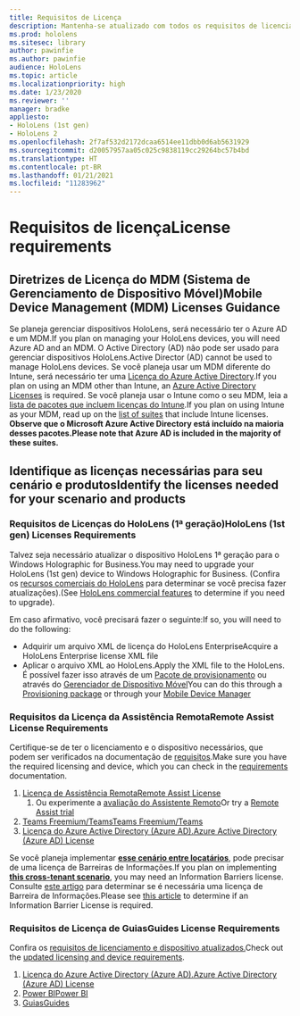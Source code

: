 ```yaml
---
title: Requisitos de Licença
description: Mantenha-se atualizado com todos os requisitos de licenciamento e diretrizes de que você precisa para gerenciamento de dispositivos móveis, HoloLens e Remote Assist.
ms.prod: hololens
ms.sitesec: library
author: pawinfie
ms.author: pawinfie
audience: HoloLens
ms.topic: article
ms.localizationpriority: high
ms.date: 1/23/2020
ms.reviewer: ''
manager: bradke
appliesto:
- HoloLens (1st gen)
- HoloLens 2
ms.openlocfilehash: 2f7af532d2172dcaa6514ee11dbb0d6ab5631929
ms.sourcegitcommit: d20057957aa05c025c9838119cc29264bc57b4bd
ms.translationtype: HT
ms.contentlocale: pt-BR
ms.lasthandoff: 01/21/2021
ms.locfileid: "11283962"
---
```

# <span data-ttu-id="b9b1b-103">Requisitos de licença</span><span class="sxs-lookup"><span data-stu-id="b9b1b-103">License requirements</span></span>

## <span data-ttu-id="b9b1b-104">Diretrizes de Licença do MDM (Sistema de Gerenciamento de Dispositivo Móvel)</span><span class="sxs-lookup"><span data-stu-id="b9b1b-104">Mobile Device Management (MDM) Licenses Guidance</span></span>

<span data-ttu-id="b9b1b-105">Se planeja gerenciar dispositivos HoloLens, será necessário ter o Azure AD e um MDM.</span><span class="sxs-lookup"><span data-stu-id="b9b1b-105">If you plan on managing your HoloLens devices, you will need Azure AD and an MDM.</span></span> <span data-ttu-id="b9b1b-106">O Active Directory (AD) não pode ser usado para gerenciar dispositivos HoloLens.</span><span class="sxs-lookup"><span data-stu-id="b9b1b-106">Active Director (AD) cannot be used to manage HoloLens devices.</span></span>
<span data-ttu-id="b9b1b-107">Se você planeja usar um MDM diferente do Intune, será necessário ter uma [Licença do Azure Active Directory](https://docs.microsoft.com/azure/active-directory/fundamentals/active-directory-whatis).</span><span class="sxs-lookup"><span data-stu-id="b9b1b-107">If you plan on using an MDM other than Intune, an [Azure Active Directory Licenses](https://docs.microsoft.com/azure/active-directory/fundamentals/active-directory-whatis) is required.</span></span>
<span data-ttu-id="b9b1b-108">Se você planeja usar o Intune como o seu MDM, leia a [lista de pacotes que incluem licenças do Intune](https://docs.microsoft.com/intune/fundamentals/licenses).</span><span class="sxs-lookup"><span data-stu-id="b9b1b-108">If you plan on using Intune as your MDM, read up on the [list of suites](https://docs.microsoft.com/intune/fundamentals/licenses) that include Intune licenses.</span></span> **<span data-ttu-id="b9b1b-109">Observe que o Microsoft Azure Active Directory está incluído na maioria desses pacotes.</span><span class="sxs-lookup"><span data-stu-id="b9b1b-109">Please note that Azure AD is included in the majority of these suites.</span></span>**

## <span data-ttu-id="b9b1b-110">Identifique as licenças necessárias para seu cenário e produtos</span><span class="sxs-lookup"><span data-stu-id="b9b1b-110">Identify the licenses needed for your scenario and products</span></span>

### <span data-ttu-id="b9b1b-111">Requisitos de Licenças do HoloLens (1ª geração)</span><span class="sxs-lookup"><span data-stu-id="b9b1b-111">HoloLens (1st gen) Licenses Requirements</span></span>

<span data-ttu-id="b9b1b-112">Talvez seja necessário atualizar o dispositivo HoloLens 1ª geração para o Windows Holographic for Business.</span><span class="sxs-lookup"><span data-stu-id="b9b1b-112">You may need to upgrade your HoloLens (1st gen) device to Windows Holographic for Business.</span></span> <span data-ttu-id="b9b1b-113">(Confira os [recursos comerciais do HoloLens](holoLens-commercial-features.md#feature-comparison-between-editions) para determinar se você precisa fazer atualizações).</span><span class="sxs-lookup"><span data-stu-id="b9b1b-113">(See [HoloLens commercial features](holoLens-commercial-features.md#feature-comparison-between-editions) to determine if you need to upgrade).</span></span>

 <span data-ttu-id="b9b1b-114">Em caso afirmativo, você precisará fazer o seguinte:</span><span class="sxs-lookup"><span data-stu-id="b9b1b-114">If so, you will need to do the following:</span></span>

- <span data-ttu-id="b9b1b-115">Adquirir um arquivo XML de licença do HoloLens Enterprise</span><span class="sxs-lookup"><span data-stu-id="b9b1b-115">Acquire a HoloLens Enterprise license XML file</span></span>
- <span data-ttu-id="b9b1b-116">Aplicar o arquivo XML ao HoloLens.</span><span class="sxs-lookup"><span data-stu-id="b9b1b-116">Apply the XML file to the HoloLens.</span></span> <span data-ttu-id="b9b1b-117">É possível fazer isso através de um [Pacote de provisionamento](hololens-provisioning.md) ou através do [Gerenciador de Dispositivo Móvel](https://docs.microsoft.com/intune/configuration/holographic-upgrade)</span><span class="sxs-lookup"><span data-stu-id="b9b1b-117">You can do this through a [Provisioning package](hololens-provisioning.md) or through your [Mobile Device Manager](https://docs.microsoft.com/intune/configuration/holographic-upgrade)</span></span>

### <span data-ttu-id="b9b1b-118">Requisitos da Licença da Assistência Remota</span><span class="sxs-lookup"><span data-stu-id="b9b1b-118">Remote Assist License Requirements</span></span>

<span data-ttu-id="b9b1b-119">Certifique-se de ter o licenciamento e o dispositivo necessários, que podem ser verificados na documentação de [requisitos](https://docs.microsoft.com/dynamics365/mixed-reality/remote-assist/requirements).</span><span class="sxs-lookup"><span data-stu-id="b9b1b-119">Make sure you have the required licensing and device, which you can check in the [requirements](https://docs.microsoft.com/dynamics365/mixed-reality/remote-assist/requirements) documentation.</span></span>

1. [<span data-ttu-id="b9b1b-120">Licença de Assistência Remota</span><span class="sxs-lookup"><span data-stu-id="b9b1b-120">Remote Assist License</span></span>](https://docs.microsoft.com/dynamics365/mixed-reality/remote-assist/buy-and-deploy-remote-assist)
    1. <span data-ttu-id="b9b1b-121">Ou experimente a [avaliação do Assistente Remoto](https://docs.microsoft.com/dynamics365/mixed-reality/remote-assist/try-remote-assist)</span><span class="sxs-lookup"><span data-stu-id="b9b1b-121">Or try a [Remote Assist trial](https://docs.microsoft.com/dynamics365/mixed-reality/remote-assist/try-remote-assist)</span></span>
1. [<span data-ttu-id="b9b1b-122">Teams Freemium/Teams</span><span class="sxs-lookup"><span data-stu-id="b9b1b-122">Teams Freemium/Teams</span></span>](https://products.office.com/microsoft-teams/free)
1. [<span data-ttu-id="b9b1b-123">Licença do Azure Active Directory (Azure AD).</span><span class="sxs-lookup"><span data-stu-id="b9b1b-123">Azure Active Directory (Azure AD) License</span></span>](https://docs.microsoft.com/azure/active-directory/fundamentals/active-directory-whatis)

<span data-ttu-id="b9b1b-124">Se você planeja implementar **[esse cenário entre locatários](https://docs.microsoft.com/dynamics365/mixed-reality/remote-assist/cross-tenant-overview#scenario-2-leasing-services-to-other-tenants)**, pode precisar de uma licença de Barreiras de Informações.</span><span class="sxs-lookup"><span data-stu-id="b9b1b-124">If you plan on implementing **[this cross-tenant scenario](https://docs.microsoft.com/dynamics365/mixed-reality/remote-assist/cross-tenant-overview#scenario-2-leasing-services-to-other-tenants)**, you may need an Information Barriers license.</span></span> <span data-ttu-id="b9b1b-125">Consulte [este artigo](https://docs.microsoft.com/dynamics365/mixed-reality/remote-assist/cross-tenant-licensing-implementation#step-1-determine-if-information-barriers-are-necessary) para determinar se é necessária uma licença de Barreira de Informações.</span><span class="sxs-lookup"><span data-stu-id="b9b1b-125">Please see [this article](https://docs.microsoft.com/dynamics365/mixed-reality/remote-assist/cross-tenant-licensing-implementation#step-1-determine-if-information-barriers-are-necessary) to determine if an Information Barrier License is required.</span></span>

### <span data-ttu-id="b9b1b-126">Requisitos de Licença de Guias</span><span class="sxs-lookup"><span data-stu-id="b9b1b-126">Guides License Requirements</span></span>

<span data-ttu-id="b9b1b-127">Confira os [requisitos de licenciamento e dispositivo atualizados.](https://docs.microsoft.com/dynamics365/mixed-reality/guides/requirements)</span><span class="sxs-lookup"><span data-stu-id="b9b1b-127">Check out the [updated licensing and device requirements](https://docs.microsoft.com/dynamics365/mixed-reality/guides/requirements).</span></span>

1. [<span data-ttu-id="b9b1b-128">Licença do Azure Active Directory (Azure AD).</span><span class="sxs-lookup"><span data-stu-id="b9b1b-128">Azure Active Directory (Azure AD) License</span></span>](https://docs.microsoft.com/azure/active-directory/fundamentals/active-directory-whatis)
1. [<span data-ttu-id="b9b1b-129">Power BI</span><span class="sxs-lookup"><span data-stu-id="b9b1b-129">Power BI</span></span>](https://powerbi.microsoft.com/desktop/)
1. [<span data-ttu-id="b9b1b-130">Guias</span><span class="sxs-lookup"><span data-stu-id="b9b1b-130">Guides</span></span>](https://docs.microsoft.com/dynamics365/mixed-reality/guides/setup)
